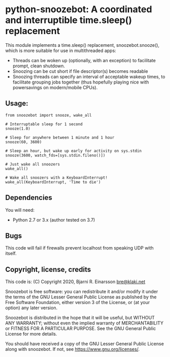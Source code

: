 # python-snoozebot: A coordinated and interruptible time.sleep() replacement

This module implements a time.sleep() replacement, snoozebot.snooze(), which
is more suitable for use in multithreaded apps:

  * Threads can be woken up (optionally, with an exception) to facilitate
    prompt, clean shutdown.
  * Snoozing can be cut short if file descriptor(s) becomes readable
  * Snoozing threads can specify an interval of acceptable wakeup times,
    to facilitate grouping jobs together (thus hopefully playing nice with
    powersavings on modern/mobile CPUs).

## Usage:

    from snoozebot import snooze, wake_all

    # Interruptable sleep for 1 second
    snooze(1.0)

    # Sleep for anywhere between 1 minute and 1 hour
    snooze(60, 3600)

    # Sleep an hour, but wake up early for activity on sys.stdin
    snooze(3600, watch_fds=[sys.stdin.fileno()])

    # Just wake all snoozers
    wake_all()

    # Wake all snoozers with a KeyboardInterrupt!
    wake_all(KeyboardInterrupt, 'Time to die')


## Dependencies

You will need:

   * Python 2.7 or 3.x (author tested on 3.7)


## Bugs

This code will fail if firewalls prevent localhost from speaking UDP with
itself.


## Copyright, license, credits

This code is: (C) Copyright 2020, Bjarni R. Einarsson <bre@klaki.net>

Snoozebot is free software: you can redistribute it and/or modify
it under the terms of the GNU Lesser General Public License as
published by the Free Software Foundation, either version 3 of
the License, or (at your option) any later version.

Snoozebot is distributed in the hope that it will be useful,
but WITHOUT ANY WARRANTY; without even the implied warranty of
MERCHANTABILITY or FITNESS FOR A PARTICULAR PURPOSE.  See the
GNU General Public License for more details.

You should have received a copy of the GNU Lesser General Public
License along with snoozebot. If not, see <https://www.gnu.org/licenses/>.
